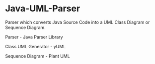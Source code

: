 # Java-UML-Parser
Parser which converts Java Source Code into a UML Class Diagram or Sequence Diagram.

Parser - Java Parser Library

Class UML Generator - yUML

Sequence Diagram - Plant UML
